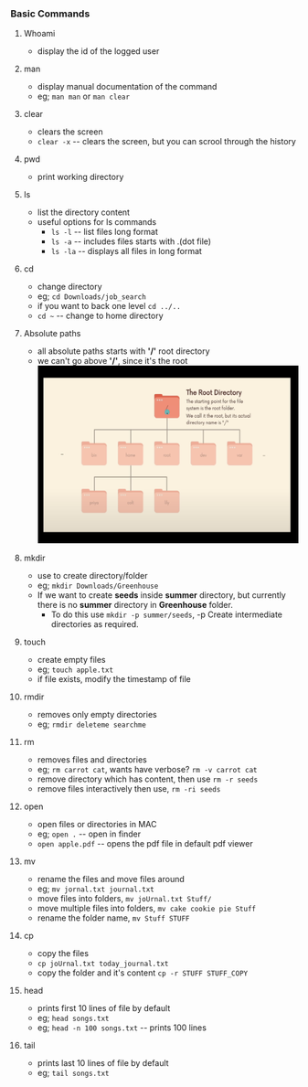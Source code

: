 ### Basic Commands

1. Whoami 
    * display the id of the logged user

2. man 
    * display manual documentation of the command
    * eg; `man man` or `man clear`

3. clear
    * clears the screen
    * `clear -x` -- clears the screen, but you can scrool through the history

4. pwd 
    * print working directory

5. ls 
    * list the directory content
    * useful options for ls commands
        * `ls -l`  -- list files long format
        * `ls -a`  -- includes files starts with .(dot file)
        * `ls -la`  -- displays all files in long format

6. cd
    * change directory
    * eg; `cd Downloads/job_search`
    * if you want to back one level `cd ../..`
    * `cd ~` -- change to home directory
    
7. Absolute paths
    * all absolute paths starts with **'/'** root directory
    * we can't go above  **'/'**, since it's the root
    ![alt text](images/image.png)

8. mkdir
    * use to create directory/folder
    * eg; `mkdir Downloads/Greenhouse`
    * If we want to create **seeds** inside **summer** directory, but currently there is no **summer** directory in **Greenhouse** folder. 
        * To do this use `mkdir -p summer/seeds`, -p Create intermediate directories as required.

9. touch
    * create empty files
    * eg; `touch apple.txt`
    * if file exists, modify the timestamp of file

10. rmdir
    * removes only empty directories
    * eg; `rmdir deleteme searchme`

11. rm
    * removes files and directories
    * eg; `rm carrot cat`, wants have verbose? `rm -v carrot cat`
    * remove directory which has content, then use `rm -r seeds`
    * remove files interactively then use, `rm -ri seeds`

12. open
    * open files or directories in MAC
    * eg; `open .` -- open in finder
    * `open apple.pdf`  -- opens the pdf file in default pdf viewer

13. mv
    * rename the files and move files around
    * eg; `mv jornal.txt journal.txt`
    * move files into folders, `mv joUrnal.txt Stuff/`
    * move multiple files into folders, `mv cake cookie pie Stuff `
    * rename the folder name, `mv Stuff STUFF`  

14. cp
    * copy the files
    * `cp joUrnal.txt today_journal.txt`
    * copy the folder and it's content `cp -r STUFF STUFF_COPY`

15. head
    * prints first 10 lines of file by default
    * eg; `head songs.txt`
    * eg; `head -n 100 songs.txt` -- prints 100 lines

16. tail
    * prints last 10 lines of file by default 
    * eg; `tail songs.txt`
